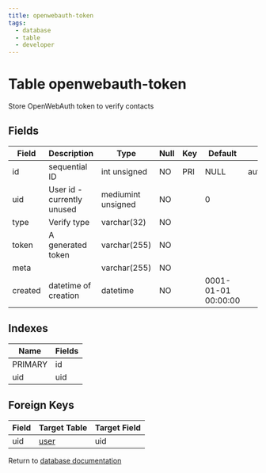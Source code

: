 ```yaml
---
title: openwebauth-token
tags:
  - database
  - table
  - developer
---
```

# Table openwebauth-token

Store OpenWebAuth token to verify contacts

## Fields

| Field   | Description                | Type               | Null | Key | Default             | Extra          |
| ------- | -------------------------- | ------------------ | ---- | --- | ------------------- | -------------- |
| id      | sequential ID              | int unsigned       | NO   | PRI | NULL                | auto_increment |
| uid     | User id - currently unused | mediumint unsigned | NO   |     | 0                   |                |
| type    | Verify type                | varchar(32)        | NO   |     |                     |                |
| token   | A generated token          | varchar(255)       | NO   |     |                     |                |
| meta    |                            | varchar(255)       | NO   |     |                     |                |
| created | datetime of creation       | datetime           | NO   |     | 0001-01-01 00:00:00 |                |

## Indexes

| Name    | Fields   |
| ------- | -------- |
| PRIMARY | id       |
| uid     | uid      |

## Foreign Keys

| Field | Target Table         | Target Field |
| ----- | -------------------- | ------------ |
| uid   | [user](./db_user.md) | uid          |

Return to [database documentation](./index.md)
